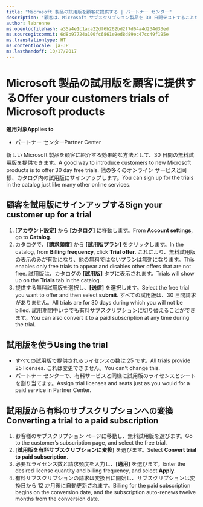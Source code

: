 ```yaml
---
title: "Microsoft 製品の試用版を顧客に提供する | パートナー センター"
description: "顧客は、Microsoft サブスクリプション製品を 30 日間テストすることができます。"
author: labrenne
ms.openlocfilehash: a35a4e1c1aca22df6b262bd2f7d64a4d234d33ed
ms.sourcegitcommit: 6d8b97724a100fc6861e9ed8d89ec47cc49f195e
ms.translationtype: HT
ms.contentlocale: ja-JP
ms.lasthandoff: 10/17/2017
---
```

# <a name="offer-your-customers-trials-of-microsoft-products"></a><span data-ttu-id="0b368-103">Microsoft 製品の試用版を顧客に提供する</span><span class="sxs-lookup"><span data-stu-id="0b368-103">Offer your customers trials of Microsoft products</span></span>

**<span data-ttu-id="0b368-104">適用対象</span><span class="sxs-lookup"><span data-stu-id="0b368-104">Applies to</span></span>**

-  <span data-ttu-id="0b368-105">パートナー センター</span><span class="sxs-lookup"><span data-stu-id="0b368-105">Partner Center</span></span>

<span data-ttu-id="0b368-106">新しい Microsoft 製品を顧客に紹介する効果的な方法として、30 日間の無料試用版を提供できます。</span><span class="sxs-lookup"><span data-stu-id="0b368-106">A good way to introduce customers to new Microsoft products is to offer 30 day free trials.</span></span> <span data-ttu-id="0b368-107">他の多くのオンライン サービスと同様、カタログ内の試用版にサインアップします。</span><span class="sxs-lookup"><span data-stu-id="0b368-107">You can sign up for the trials in the catalog just like many other online services.</span></span>  

## <a name="sign-your-customer-up-for-a-trial"></a><span data-ttu-id="0b368-108">顧客を試用版にサインアップする</span><span class="sxs-lookup"><span data-stu-id="0b368-108">Sign your customer up for a trial</span></span>

1.  <span data-ttu-id="0b368-109">**[アカウント設定]** から **[カタログ]** に移動します。</span><span class="sxs-lookup"><span data-stu-id="0b368-109">From **Account settings**, go to **Catalog**.</span></span> 
2.  <span data-ttu-id="0b368-110">カタログで、**[請求頻度]** から **[試用版プラン]** をクリックします。</span><span class="sxs-lookup"><span data-stu-id="0b368-110">In the catalog, from **Billing frequency**, click **Trial offer**.</span></span> <span data-ttu-id="0b368-111">これにより、無料試用版の表示のみが有効になり、他の無料ではないプランは無効になります。</span><span class="sxs-lookup"><span data-stu-id="0b368-111">This enables only free trials to appear and disables other offers that are not free.</span></span> <span data-ttu-id="0b368-112">試用版は、カタログの **[試用版]** タブに表示されます。</span><span class="sxs-lookup"><span data-stu-id="0b368-112">Trials will show up on the **Trials** tab in the catalog.</span></span>
3.  <span data-ttu-id="0b368-113">提供する無料試用版を選択し、**[送信]** を選択します。</span><span class="sxs-lookup"><span data-stu-id="0b368-113">Select the free trial you want to offer and then select **submit**.</span></span> <span data-ttu-id="0b368-114">すべての試用版は、30 日間請求がありません。</span><span class="sxs-lookup"><span data-stu-id="0b368-114">All trials are for 30 days during which you will not be billed.</span></span> <span data-ttu-id="0b368-115">試用期間中いつでも有料サブスクリプションに切り替えることができます。</span><span class="sxs-lookup"><span data-stu-id="0b368-115">You can also convert it to a paid subscription at any time during the trial.</span></span>

## <a name="using-the-trial"></a><span data-ttu-id="0b368-116">試用版を使う</span><span class="sxs-lookup"><span data-stu-id="0b368-116">Using the trial</span></span>

- <span data-ttu-id="0b368-117">すべての試用版で提供されるライセンスの数は 25 です。</span><span class="sxs-lookup"><span data-stu-id="0b368-117">All trials provide 25 licenses.</span></span> <span data-ttu-id="0b368-118">これは変更できません。</span><span class="sxs-lookup"><span data-stu-id="0b368-118">You can't change this.</span></span>
- <span data-ttu-id="0b368-119">パートナー センターで、有料サービスと同様に試用版のライセンスとシートを割り当てます。</span><span class="sxs-lookup"><span data-stu-id="0b368-119">Assign trial licenses and seats just as you would for a paid service in Partner Center.</span></span>

## <a name="converting-a-trial-to-a-paid-subscription"></a><span data-ttu-id="0b368-120">試用版から有料のサブスクリプションへの変換</span><span class="sxs-lookup"><span data-stu-id="0b368-120">Converting a trial to a paid subscription</span></span>

1.  <span data-ttu-id="0b368-121">お客様のサブスクリプション ページに移動し、無料試用版を選びます。</span><span class="sxs-lookup"><span data-stu-id="0b368-121">Go to the customer’s subscription page, and select the free trial.</span></span>
2.  <span data-ttu-id="0b368-122">**[試用版を有料サブスクリプションに変換]** を選びます。</span><span class="sxs-lookup"><span data-stu-id="0b368-122">Select **Convert trial to paid subscription**.</span></span>
3.  <span data-ttu-id="0b368-123">必要なライセンス数と請求頻度を入力し、**[適用]** を選びます。</span><span class="sxs-lookup"><span data-stu-id="0b368-123">Enter the desired license quantity and billing frequency, and select **Apply**.</span></span>
4.  <span data-ttu-id="0b368-124">有料サブスクリプションの請求は変換日に開始し、サブスクリプションは変換日から 12 か月後に自動更新されます。</span><span class="sxs-lookup"><span data-stu-id="0b368-124">Billing for the paid subscription begins on the conversion date, and the subscription auto-renews twelve months from the conversion date.</span></span> 

